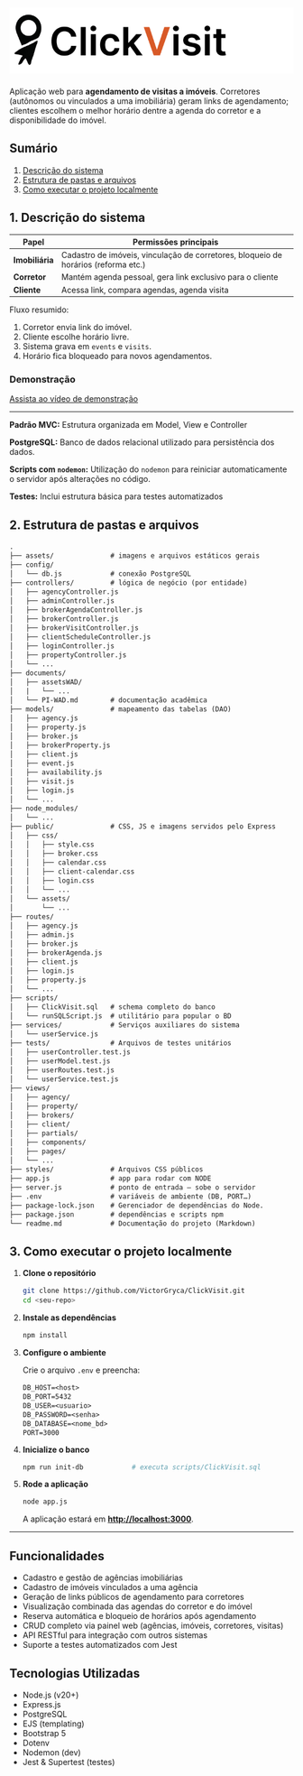 ![ClickVisit](documents/assetsWAD/logoClickVisitBranco.png) 
----
Aplicação web para **agendamento de visitas a imóveis**. Corretores (autônomos ou vinculados a uma imobiliária) geram links de agendamento; clientes escolhem o melhor horário dentre a agenda do corretor e a disponibilidade do imóvel.

## Sumário

1. [Descrição do sistema](#c1)  
2. [Estrutura de pastas e arquivos](#c2)  
3. [Como executar o projeto localmente](#c3)  


## <a name="c1"></a>1. Descrição do sistema

| Papel           | Permissões principais                                                              |
| --------------- | ---------------------------------------------------------------------------------- |
| **Imobiliária** | Cadastro de imóveis, vinculação de corretores, bloqueio de horários (reforma etc.) |
| **Corretor**    | Mantém agenda pessoal, gera link exclusivo para o cliente                          |
| **Cliente**     | Acessa link, compara agendas, agenda visita                                        |

Fluxo resumido:

1. Corretor envia link do imóvel.
2. Cliente escolhe horário livre.
3. Sistema grava em `events` e `visits`.
4. Horário fica bloqueado para novos agendamentos.

### Demonstração

[Assista ao vídeo de demonstração](https://drive.google.com/file/d/1o0AENcoTsx6A9lpihsi9iEoB1boTJpUp/view?usp=sharing)

---

**Padrão MVC:** Estrutura organizada em Model, View e Controller

**PostgreSQL:** Banco de dados relacional utilizado para persistência dos dados.

**Scripts com `nodemon`:** Utilização do `nodemon` para reiniciar automaticamente o servidor após alterações no código.

**Testes:** Inclui estrutura básica para testes automatizados



## <a name="c2"></a>2. Estrutura de pastas e arquivos

```text
.
├── assets/              # imagens e arquivos estáticos gerais
├── config/
│   └── db.js            # conexão PostgreSQL
├── controllers/         # lógica de negócio (por entidade)
│   ├── agencyController.js
│   ├── adminController.js
│   ├── brokerAgendaController.js
│   ├── brokerController.js
│   ├── brokerVisitController.js
│   ├── clientScheduleController.js
│   ├── loginController.js
│   ├── propertyController.js
│   └── ...
├── documents/
│   ├── assetsWAD/
│   |   └── ...
│   └── PI-WAD.md        # documentação acadêmica
├── models/              # mapeamento das tabelas (DAO)
│   ├── agency.js
│   ├── property.js
│   ├── broker.js
│   ├── brokerProperty.js
│   ├── client.js
│   ├── event.js
│   ├── availability.js
│   ├── visit.js
│   ├── login.js
│   └── ...
├── node_modules/ 
│   └── ...
├── public/              # CSS, JS e imagens servidos pelo Express
│   ├── css/
│   │   ├── style.css
│   │   ├── broker.css
│   │   ├── calendar.css
│   │   ├── client-calendar.css
│   │   ├── login.css
│   │   └── ...
│   └── assets/
│       └── ...
├── routes/
│   ├── agency.js
│   ├── admin.js
│   ├── broker.js
│   ├── brokerAgenda.js
│   ├── client.js
│   ├── login.js
│   ├── property.js
│   └── ...
├── scripts/
│   ├── ClickVisit.sql   # schema completo do banco
│   └── runSQLScript.js  # utilitário para popular o BD
├── services/            # Serviços auxiliares do sistema
│   └── userService.js
├── tests/               # Arquivos de testes unitários
│   ├── userController.test.js
│   ├── userModel.test.js
│   ├── userRoutes.test.js
│   └── userService.test.js
├── views/ 
│   ├── agency/
│   ├── property/
│   ├── brokers/
│   ├── client/
│   ├── partials/
│   ├── components/
│   ├── pages/
│   └── ...
├── styles/              # Arquivos CSS públicos
├── app.js               # app para rodar com NODE
├── server.js            # ponto de entrada — sobe o servidor
├── .env                 # variáveis de ambiente (DB, PORT…)
├── package-lock.json    # Gerenciador de dependências do Node.
├── package.json         # dependências e scripts npm
└── readme.md            # Documentação do projeto (Markdown)
```

## <a name="c3"></a>3. Como executar o projeto localmente

1. **Clone o repositório**

   ```bash
   git clone https://github.com/VictorGryca/ClickVisit.git
   cd <seu-repo>
   ```

2. **Instale as dependências**

   ```bash
   npm install
   ```

3. **Configure o ambiente**

   Crie o arquivo `.env` e preencha:

   ```env
   DB_HOST=<host>
   DB_PORT=5432
   DB_USER=<usuario>
   DB_PASSWORD=<senha>
   DB_DATABASE=<nome_bd>
   PORT=3000
   ```

4. **Inicialize o banco**

   ```bash
   npm run init-db            # executa scripts/ClickVisit.sql
   ```

5. **Rode a aplicação**

   ```bash
   node app.js               
   ```

   A aplicação estará em **[http://localhost:3000](http://localhost:3000)**.

---

## Funcionalidades

- Cadastro e gestão de agências imobiliárias  
- Cadastro de imóveis vinculados a uma agência  
- Geração de links públicos de agendamento para corretores  
- Visualização combinada das agendas do corretor e do imóvel  
- Reserva automática e bloqueio de horários após agendamento  
- CRUD completo via painel web (agências, imóveis, corretores, visitas)  
- API RESTful para integração com outros sistemas  
- Suporte a testes automatizados com Jest  


## Tecnologias Utilizadas

- Node.js (v20+)  
- Express.js  
- PostgreSQL  
- EJS (templating)  
- Bootstrap 5  
- Dotenv  
- Nodemon (dev)  
- Jest & Supertest (testes)  

